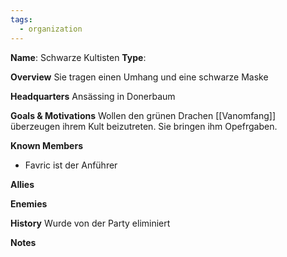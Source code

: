 ```yaml
---
tags:
  - organization
---
```


**Name**: Schwarze Kultisten
**Type**:

**Overview**
Sie tragen einen Umhang und eine schwarze Maske

**Headquarters**
Ansässing in Donerbaum

**Goals & Motivations**
Wollen den grünen Drachen [[Vanomfang]] überzeugen ihrem Kult beizutreten. Sie bringen ihm Opefrgaben.

**Known Members**
- Favric ist der Anführer

**Allies**

**Enemies**

**History**
Wurde von der Party eliminiert

**Notes**
